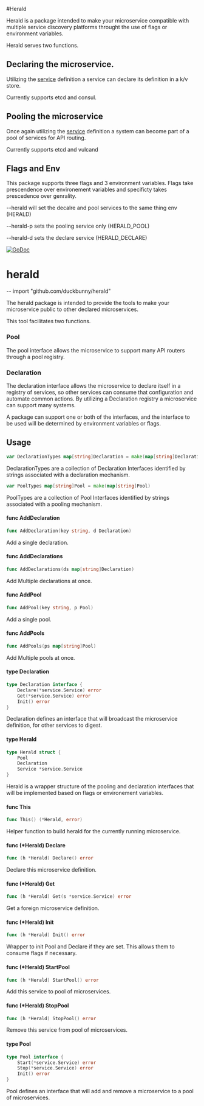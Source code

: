 #Herald

Herald is a package intended to make your microservice compatible with multiple service discovery platforms throught the use of flags or environment variables.

Herald serves two functions.

## Declaring the microservice.

Utilizing the [service](https://github.com/duckbunny/service) definition a service can declare its definition in a k/v store.

Currently supports etcd and consul.

## Pooling the microservice

Once again utilizing the [service](https://github.com/duckbunny/service) definition a system can become part of a pool of services for API routing.

Currently supports etcd and vulcand

## Flags and Env

This package supports three flags and 3 environment variables.  Flags take prescendence over environement variables and specificty takes prescedence over genrality.

--herald	will set the decalre and pool services to the same thing env (HERALD)

--herald-p	sets the pooling service only (HERALD_POOL)

--herald-d	sets the declare service (HERALD_DECLARE)

[![GoDoc](https://godoc.org/github.com/duckbunny/herald?status.svg)](https://godoc.org/github.com/duckbunny/herald)


# herald
--
    import "github.com/duckbunny/herald"

The herald package is intended to provide the tools to make your microservice
public to other declared microservices.

This tool facilitates two functions.


### Pool

The pool interface allows the microservice to support many API routers through a
pool registry.


### Declaration

The declaration interface allows the microservice to declare itself in a
registry of services, so other services can consume that configuration and
automate common actions. By utilizing a Declaration registry a microservice can
support many systems.

A package can support one or both of the interfaces, and the interface to be
used will be determined by environment variables or flags.


## Usage

```go
var DeclarationTypes map[string]Declaration = make(map[string]Declaration)
```
DeclarationTypes are a collection of Declaration Interfaces identified by
strings associated with a declaration mechanism.

```go
var PoolTypes map[string]Pool = make(map[string]Pool)
```
PoolTypes are a collection of Pool Interfaces identified by strings associated
with a pooling mechanism.

#### func  AddDeclaration

```go
func AddDeclaration(key string, d Declaration)
```
Add a single declaration.

#### func  AddDeclarations

```go
func AddDeclarations(ds map[string]Declaration)
```
Add Multiple declarations at once.

#### func  AddPool

```go
func AddPool(key string, p Pool)
```
Add a single pool.

#### func  AddPools

```go
func AddPools(ps map[string]Pool)
```
Add Multiple pools at once.

#### type Declaration

```go
type Declaration interface {
	Declare(*service.Service) error
	Get(*service.Service) error
	Init() error
}
```

Declaration defines an interface that will broadcast the microservice
definition, for other services to digest.

#### type Herald

```go
type Herald struct {
	Pool
	Declaration
	Service *service.Service
}
```

Herald is a wrapper structure of the pooling and declaration interfaces that
will be implemented based on flags or environement variables.

#### func  This

```go
func This() (*Herald, error)
```
Helper function to build herald for the currently running microservice.

#### func (*Herald) Declare

```go
func (h *Herald) Declare() error
```
Declare this microservice definition.

#### func (*Herald) Get

```go
func (h *Herald) Get(s *service.Service) error
```
Get a foreign microservice definition.

#### func (*Herald) Init

```go
func (h *Herald) Init() error
```
Wrapper to init Pool and Declare if they are set. This allows them to consume
flags if necessary.

#### func (*Herald) StartPool

```go
func (h *Herald) StartPool() error
```
Add this service to pool of microservices.

#### func (*Herald) StopPool

```go
func (h *Herald) StopPool() error
```
Remove this service from pool of microservices.

#### type Pool

```go
type Pool interface {
	Start(*service.Service) error
	Stop(*service.Service) error
	Init() error
}
```

Pool defines an interface that will add and remove a microservice to a pool of
microservices.
